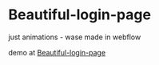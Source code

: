 # Beautiful-login-page
just animations - wase made in webflow

demo at <a href="https://beautiful-login-page.netlify.app/">Beautiful-login-page</a>
